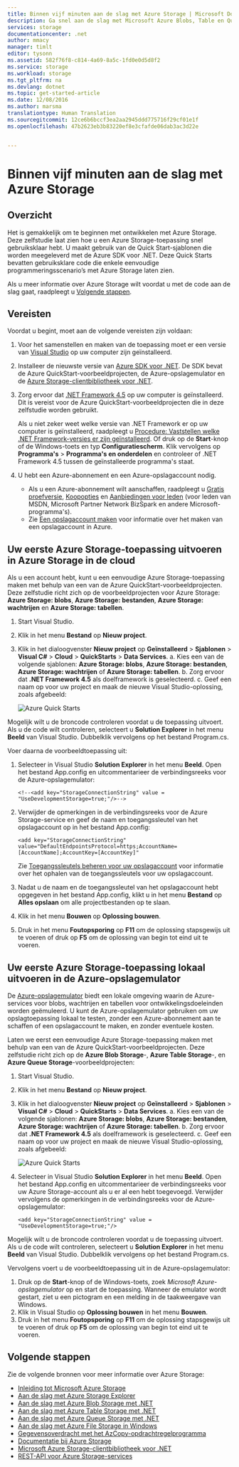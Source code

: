 ```yaml
---
title: Binnen vijf minuten aan de slag met Azure Storage | Microsoft Docs
description: Ga snel aan de slag met Microsoft Azure Blobs, Table en Queues met Azure Storage-Quick Starts, Visual Studio en de Azure-opslagemulator. Voer uw eerste Azure Storage-toepassing uit binnen vijf minuten.
services: storage
documentationcenter: .net
author: mmacy
manager: timlt
editor: tysonn
ms.assetid: 582f76f8-c814-4a69-8a5c-1fd0e0d5d8f2
ms.service: storage
ms.workload: storage
ms.tgt_pltfrm: na
ms.devlang: dotnet
ms.topic: get-started-article
ms.date: 12/08/2016
ms.author: marsma
translationtype: Human Translation
ms.sourcegitcommit: 12ce6b6bccf3ea2aa2945ddd775716f29cf01e1f
ms.openlocfilehash: 47b2623eb3b83220ef8e3cfafde06dab3ac3d22e


---
```

# <a name="get-started-with-azure-storage-in-five-minutes"></a>Binnen vijf minuten aan de slag met Azure Storage
## <a name="overview"></a>Overzicht
Het is gemakkelijk om te beginnen met ontwikkelen met Azure Storage. Deze zelfstudie laat zien hoe u een Azure Storage-toepassing snel gebruiksklaar hebt. U maakt gebruik van de Quick Start-sjablonen die worden meegeleverd met de Azure SDK voor .NET. Deze Quick Starts bevatten gebruiksklare code die enkele eenvoudige programmeringsscenario’s met Azure Storage laten zien.

Als u meer informatie over Azure Storage wilt voordat u met de code aan de slag gaat, raadpleegt u [Volgende stappen](#next-steps).

## <a name="prerequisites"></a>Vereisten
Voordat u begint, moet aan de volgende vereisten zijn voldaan:

1. Voor het samenstellen en maken van de toepassing moet er een versie van [Visual Studio](https://www.visualstudio.com/) op uw computer zijn geïnstalleerd.
2. Installeer de nieuwste versie van [Azure SDK voor .NET](https://azure.microsoft.com/downloads/). De SDK bevat de Azure QuickStart-voorbeeldprojecten, de Azure-opslagemulator en de [Azure Storage-clientbibliotheek voor .NET](https://msdn.microsoft.com/library/azure/dn261237.aspx).
3. Zorg ervoor dat [.NET Framework 4.5](http://www.microsoft.com/download/details.aspx?id=30653) op uw computer is geïnstalleerd. Dit is vereist voor de Azure QuickStart-voorbeeldprojecten die in deze zelfstudie worden gebruikt.

    Als u niet zeker weet welke versie van .NET Framework er op uw computer is geïnstalleerd, raadpleegt u [Procedure: Vaststellen welke .NET Framework-versies er zijn geïnstalleerd](https://msdn.microsoft.com/vstudio/hh925568.aspx). Of druk op de **Start**-knop of de Windows-toets en typ **Configuratiescherm**. Klik vervolgens op **Programma's** > **Programma's en onderdelen** en controleer of .NET Framework 4.5 tussen de geïnstalleerde programma's staat.
4. U hebt een Azure-abonnement en een Azure-opslagaccount nodig.

   * Als u een Azure-abonnement wilt aanschaffen, raadpleegt u [Gratis proefversie](https://azure.microsoft.com/pricing/free-trial/), [Koopopties](https://azure.microsoft.com/pricing/purchase-options/) en [Aanbiedingen voor leden](https://azure.microsoft.com/pricing/member-offers/) (voor leden van MSDN, Microsoft Partner Network BizSpark en andere Microsoft-programma's).
   * Zie [Een opslagaccount maken](storage-create-storage-account.md#create-a-storage-account) voor informatie over het maken van een opslagaccount in Azure.

## <a name="run-your-first-azure-storage-application-against-azure-storage-in-the-cloud"></a>Uw eerste Azure Storage-toepassing uitvoeren in Azure Storage in de cloud
Als u een account hebt, kunt u een eenvoudige Azure Storage-toepassing maken met behulp van een van de Azure QuickStart-voorbeeldprojecten. Deze zelfstudie richt zich op de voorbeeldprojecten voor Azure Storage: **Azure Storage: blobs**, **Azure Storage: bestanden**, **Azure Storage: wachtrijen** en **Azure Storage: tabellen**.

1. Start Visual Studio.
2. Klik in het menu **Bestand** op **Nieuw project**.
3. Klik in het dialoogvenster **Nieuw project** op **Geïnstalleerd** > **Sjablonen** > **Visual C#** > **Cloud** > **QuickStarts** > **Data Services**.
    a. Kies een van de volgende sjablonen: **Azure Storage: blobs**, **Azure Storage: bestanden**, **Azure Storage: wachtrijen** of **Azure Storage: tabellen**.
    b. Zorg ervoor dat **.NET Framework 4.5** als doelframework is geselecteerd.
    c. Geef een naam op voor uw project en maak de nieuwe Visual Studio-oplossing, zoals afgebeeld:

    ![Azure Quick Starts][Image1]

Mogelijk wilt u de broncode controleren voordat u de toepassing uitvoert. Als u de code wilt controleren, selecteert u **Solution Explorer** in het menu **Beeld** van Visual Studio. Dubbelklik vervolgens op het bestand Program.cs.

Voer daarna de voorbeeldtoepassing uit:

1. Selecteer in Visual Studio **Solution Explorer** in het menu **Beeld**. Open het bestand App.config en uitcommentarieer de verbindingsreeks voor de Azure-opslagemulator:

   `<!--<add key="StorageConnectionString" value = "UseDevelopmentStorage=true;"/>-->`

2. Verwijder de opmerkingen in de verbindingsreeks voor de Azure Storage-service en geef de naam en toegangssleutel van het opslagaccount op in het bestand App.config:

   `<add key="StorageConnectionString" value="DefaultEndpointsProtocol=https;AccountName=[AccountName];AccountKey=[AccountKey]"`

   Zie [Toegangssleutels beheren voor uw opslagaccount](storage-create-storage-account.md#manage-your-storage-access-keys) voor informatie over het ophalen van de toegangssleutels voor uw opslagaccount.
3. Nadat u de naam en de toegangssleutel van het opslagaccount hebt opgegeven in het bestand App.config, klikt u in het menu **Bestand** op **Alles opslaan** om alle projectbestanden op te slaan.
4. Klik in het menu **Bouwen** op **Oplossing bouwen**.
5. Druk in het menu **Foutopsporing** op **F11** om de oplossing stapsgewijs uit te voeren of druk op **F5** om de oplossing van begin tot eind uit te voeren.

## <a name="run-your-first-azure-storage-application-locally-against-the-azure-storage-emulator"></a>Uw eerste Azure Storage-toepassing lokaal uitvoeren in de Azure-opslagemulator
De [Azure-opslagemulator](storage-use-emulator.md) biedt een lokale omgeving waarin de Azure-services voor blobs, wachtrijen en tabellen voor ontwikkelingsdoeleinden worden geëmuleerd. U kunt de Azure-opslagemulator gebruiken om uw opslagtoepassing lokaal te testen, zonder een Azure-abonnement aan te schaffen of een opslagaccount te maken, en zonder eventuele kosten.

Laten we eerst een eenvoudige Azure Storage-toepassing maken met behulp van een van de Azure QuickStart-voorbeeldprojecten. Deze zelfstudie richt zich op de **Azure Blob Storage**-, **Azure Table Storage**-, en **Azure Queue Storage**-voorbeeldprojecten:

1. Start Visual Studio.
2. Klik in het menu **Bestand** op **Nieuw project**.
3. Klik in het dialoogvenster **Nieuw project** op **Geïnstalleerd** > **Sjablonen** > **Visual C#** > **Cloud** > **QuickStarts** > **Data Services**.
    a. Kies een van de volgende sjablonen: **Azure Storage: blobs**, **Azure Storage: bestanden**, **Azure Storage: wachtrijen** of **Azure Storage: tabellen**.
    b. Zorg ervoor dat **.NET Framework 4.5** als doelframework is geselecteerd.
    c. Geef een naam op voor uw project en maak de nieuwe Visual Studio-oplossing, zoals afgebeeld:

    ![Azure Quick Starts][Image1]

4. Selecteer in Visual Studio **Solution Explorer** in het menu **Beeld**. Open het bestand App.config en uitcommentarieer de verbindingsreeks voor uw Azure Storage-account als u er al een hebt toegevoegd. Verwijder vervolgens de opmerkingen in de verbindingsreeks voor de Azure-opslagemulator:

   `<add key="StorageConnectionString" value = "UseDevelopmentStorage=true;"/>`

Mogelijk wilt u de broncode controleren voordat u de toepassing uitvoert. Als u de code wilt controleren, selecteert u **Solution Explorer** in het menu **Beeld** van Visual Studio. Dubbelklik vervolgens op het bestand Program.cs.

Vervolgens voert u de voorbeeldtoepassing uit in de Azure-opslagemulator:

1. Druk op de **Start**-knop of de Windows-toets, zoek *Microsoft Azure-opslagemulator* op en start de toepassing. Wanneer de emulator wordt gestart, ziet u een pictogram en een melding in de taakweergave van Windows.
2. Klik in Visual Studio op **Oplossing bouwen** in het menu **Bouwen**.
3. Druk in het menu **Foutopsporing** op **F11** om de oplossing stapsgewijs uit te voeren of druk op **F5** om de oplossing van begin tot eind uit te voeren.

## <a name="next-steps"></a>Volgende stappen
Zie de volgende bronnen voor meer informatie over Azure Storage:

* [Inleiding tot Microsoft Azure Storage](storage-introduction.md)
* [Aan de slag met Azure Storage Explorer](../vs-azure-tools-storage-manage-with-storage-explorer.md)
* [Aan de slag met Azure Blob Storage met .NET](storage-dotnet-how-to-use-blobs.md)
* [Aan de slag met Azure Table Storage met .NET](storage-dotnet-how-to-use-tables.md)
* [Aan de slag met Azure Queue Storage met .NET](storage-dotnet-how-to-use-queues.md)
* [Aan de slag met Azure File Storage in Windows](storage-dotnet-how-to-use-files.md)
* [Gegevensoverdracht met het AzCopy-opdrachtregelprogramma](storage-use-azcopy.md)
* [Documentatie bij Azure Storage](https://azure.microsoft.com/documentation/services/storage/)
* [Microsoft Azure Storage-clientbibliotheek voor .NET](https://msdn.microsoft.com/library/azure/dn261237.aspx)
* [REST-API voor Azure Storage-services](https://msdn.microsoft.com/library/azure/dd179355.aspx)

[Image1]: ./media/storage-getting-started-guide/QuickStart.png



<!--HONumber=Dec16_HO2-->


